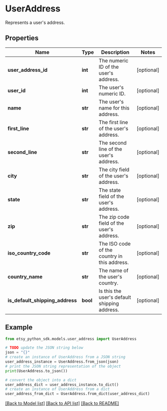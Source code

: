 # UserAddress

Represents a user's address.

## Properties

Name | Type | Description | Notes
------------ | ------------- | ------------- | -------------
**user_address_id** | **int** | The numeric ID of the user&#39;s address. | [optional] 
**user_id** | **int** | The user&#39;s numeric ID. | [optional] 
**name** | **str** | The user&#39;s name for this address. | [optional] 
**first_line** | **str** | The first line of the user&#39;s address. | [optional] 
**second_line** | **str** | The second line of the user&#39;s address. | [optional] 
**city** | **str** | The city field of the user&#39;s address. | [optional] 
**state** | **str** | The state field of the user&#39;s address. | [optional] 
**zip** | **str** | The zip code field of the user&#39;s address. | [optional] 
**iso_country_code** | **str** | The ISO code of the country in this address. | [optional] 
**country_name** | **str** | The name of the user&#39;s country. | [optional] 
**is_default_shipping_address** | **bool** | Is this the user&#39;s default shipping address. | [optional] 

## Example

```python
from etsy_python_sdk.models.user_address import UserAddress

# TODO update the JSON string below
json = "{}"
# create an instance of UserAddress from a JSON string
user_address_instance = UserAddress.from_json(json)
# print the JSON string representation of the object
print(UserAddress.to_json())

# convert the object into a dict
user_address_dict = user_address_instance.to_dict()
# create an instance of UserAddress from a dict
user_address_from_dict = UserAddress.from_dict(user_address_dict)
```
[[Back to Model list]](../README.md#documentation-for-models) [[Back to API list]](../README.md#documentation-for-api-endpoints) [[Back to README]](../README.md)



